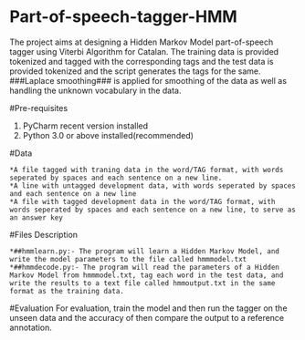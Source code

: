 # Part-of-speech-tagger-HMM
The project aims at designing a Hidden Markov Model part-of-speech tagger using Viterbi Algorithm for Catalan. The training data is provided tokenized and tagged with the corresponding tags and the test data is provided tokenized and the script generates the tags for the same. ###Laplace smoothing### is applied for smoothing of the data as well as handling the unknown vocabulary in the data.


#Pre-requisites
1. PyCharm recent version installed
2. Python 3.0 or above installed(recommended)


#Data
```
*A file tagged with traning data in the word/TAG format, with words seperated by spaces and each sentence on a new line.
*A line with untagged development data, with words seperated by spaces and each sentence on a new line
*A file with tagged development data in the word/TAG format, with words seperated by spaces and each sentence on a new line, to serve as an answer key
```

#Files Description
```
*##hmmlearn.py:- The program will learn a Hidden Markov Model, and write the model parameters to the file called hmmmodel.txt
*##hmmdecode.py:- The program will read the parameters of a Hidden Markov Model from hmmmodel.txt, tag each word in the test data, and write the results to a text file called hmmoutput.txt in the same format as the training data.
```

#Evaluation
For evaluation, train the model and then run the tagger on the unseen data and the accuracy of then compare the output to a reference annotation.



